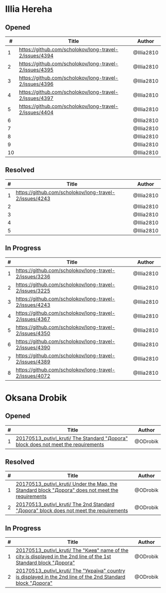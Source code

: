 # Illia Hereha
## Opened

| #   | Title | Author
| --- | ---   | ----
| 1   |[https://github.com/scholokov/long-travel-2/issues/4394 ](https://github.com/scholokov/long-travel-2/issues/4394)  | @Illia2810
| 2   |[https://github.com/scholokov/long-travel-2/issues/4395  ](https://github.com/scholokov/long-travel-2/issues/4395)  | @Illia2810
| 3   |[https://github.com/scholokov/long-travel-2/issues/4396  ](https://github.com/scholokov/long-travel-2/issues/4396)  | @Illia2810
| 4   |[https://github.com/scholokov/long-travel-2/issues/4397  ](https://github.com/scholokov/long-travel-2/issues/4397)  | @Illia2810
| 5   |[https://github.com/scholokov/long-travel-2/issues/4404  ](https://github.com/scholokov/long-travel-2/issues/4404)  | @Illia2810
| 6   |  | @Illia2810
| 7   |  | @Illia2810
| 8   |  | @Illia2810
| 9   |  | @Illia2810
| 10  |  | @Illia2810
## Resolved
| #   | Title | Author
| --- | ---   | ----
| 1   |[https://github.com/scholokov/long-travel-2/issues/4243  ](https://github.com/scholokov/long-travel-2/issues/4243)   | @Illia2810
| 2   |   | @Illia2810
| 3   |   | @Illia2810
| 4   |   | @Illia2810
| 5   |   | @Illia2810


## In Progress
| #   | Title | Author
| --- | ---   | ----
| 1   |[https://github.com/scholokov/long-travel-2/issues/3236  ](https://github.com/scholokov/long-travel-2/issues/3236)   | @Illia2810
| 2   |[https://github.com/scholokov/long-travel-2/issues/3225  ](https://github.com/scholokov/long-travel-2/issues/3225)   | @Illia2810
| 3   |[https://github.com/scholokov/long-travel-2/issues/4243  ](https://github.com/scholokov/long-travel-2/issues/4243)   | @Illia2810
| 4   |[https://github.com/scholokov/long-travel-2/issues/4367  ](https://github.com/scholokov/long-travel-2/issues/4367)   | @Illia2810
| 5   |[https://github.com/scholokov/long-travel-2/issues/4350  ](https://github.com/scholokov/long-travel-2/issues/4350)   | @Illia2810
| 6   |[https://github.com/scholokov/long-travel-2/issues/4390  ](https://github.com/scholokov/long-travel-2/issues/4390)   | @Illia2810
| 7   |[https://github.com/scholokov/long-travel-2/issues/4389  ](https://github.com/scholokov/long-travel-2/issues/4389)   | @Illia2810
| 8   |[https://github.com/scholokov/long-travel-2/issues/4072  ](https://github.com/scholokov/long-travel-2/issues/4072)   | @Illia2810

# Oksana Drobik

## Opened

| #   | Title | Author
| --- | ---   | ----
| 1   | [20170513_putivl_kruti/ The Standard "Дорога" block does not meet the requirements](https://github.com/users/scholokov/projects/4/views/3?pane=issue&itemId=37257921)   | @ODrobik

## Resolved
| #   | Title | Author
| --- | ---   | ----
| 1   | [20170513_putivl_kruti/ Under the Map, the Standard block "Дорога" does not meet the requirements](https://github.com/users/scholokov/projects/4/views/3?pane=issue&itemId=36046843)   | @ODrobik
| 2   | [20170513_putivl_kruti/ The 2nd Standard "Дорога" block does not meet the requirements](https://github.com/users/scholokov/projects/4/views/3?pane=issue&itemId=36649972)   | @ODrobik

## In Progress
| #   | Title | Author
| --- | ---   | ----
| 1   | [20170513_putivl_kruti/ The "Киев" name of the city is displayed in the 2nd line of the 1st Standard block "Дорога"](https://github.com/users/scholokov/projects/4/views/3?pane=issue&itemId=38167216)   | @ODrobik
| 2   | [20170513_putivl_kruti/ The "Україна" country is displayed in the 2nd line of the 2nd Standard block "Дорога"](https://github.com/users/scholokov/projects/4/views/3?pane=issue&itemId=38217133)   | @ODrobik

